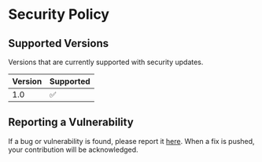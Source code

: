 # Security Policy

## Supported Versions

Versions that are currently supported with security updates.

| Version | Supported          |
| ------- | ------------------ |
| 1.0   | :white_check_mark: |


## Reporting a Vulnerability

If a bug or vulnerability is found, please report it [here](https://github.com/aous-al-salek/Native-Windows-NTP-Server/issues).
When a fix is pushed, your contribution will be acknowledged.
